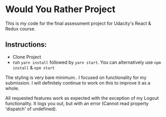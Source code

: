 # Would You Rather Project

This is my code for the final assessment project for Udacity's React & Redux course.

## Instructions:

- Clone Project
- run `yarn install` followed by `yarn start`. You can alternatively use `npm install` & `npm start`

The styling is very bare minimum.. I focused on functionality for my submission.  I will definitely continue to work on this to improve it as a whole.

All requested features work as expected with the exception of my Logout functionality.  It logs you out, but with an error (Cannot read property 'dispatch' of undefined).  

